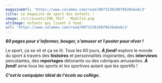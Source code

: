 ```yaml
---
magazineUrl: 'https://www.calameo.com/read/0071538196f9628abe6c3'
title: Le magazine de sport des enfants !
image: /src/assets/IMG_7617 - Modifié.png
altImage: enfants qui lisent à fond
url: 'https://www.calameo.com/read/0071538196f9628abe6c3'
---
```


***60 pages pour s’informer, bouger, s'amuser et 1 poster pour rêver !***

Le sport, ça se vit et ça se lit. Tous les 60 jours, ***À fond!*** explore le monde du sport à travers des **histoires** et personnalités inspirantes, des **interviews** percutantes, des **reportages** détonants ou des rubriques amusantes. ***À fond!*** aime tous les sports et les sportives autant que les sportifs !

***C'est le coéquipier idéal de l'école au collège.***
